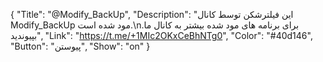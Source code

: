 {
"Title": "@Modify_BackUp",
"Description": "این فیلترشکن توسط کانال Modify_BackUp مود شده است.\n.برای برنامه های مود شده بیشتر به کانال ما بپیوندید",
"Link": "https://t.me/+1MIc2OKxCeBhNTg0",
"Color": "#40d146",
"Button": "پیوستن",
"Show": "on"
}
